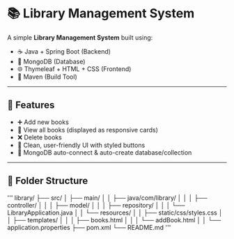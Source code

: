 # 📚 Library Management System

A simple **Library Management System** built using:

- ☕ Java + Spring Boot (Backend)
- 🍃 MongoDB (Database)
- 🌐 Thymeleaf + HTML + CSS (Frontend)
- 🔨 Maven (Build Tool)

---

## 🚀 Features

- ➕ Add new books
- 📄 View all books (displayed as responsive cards)
- ❌ Delete books
- 🎨 Clean, user-friendly UI with styled buttons
- 💾 MongoDB auto-connect & auto-create database/collection

---

## 🧠 Folder Structure

'''
library/
├── src/
│ ├── main/
│ │ ├── java/com/library/
│ │ │ ├── controller/
│ │ │ ├── model/
│ │ │ ├── repository/
│ │ │ └── LibraryApplication.java
│ │ └── resources/
│ │ ├── static/css/styles.css
│ │ ├── templates/
│ │ │ ├── books.html
│ │ │ └── addBook.html
│ │ └── application.properties
├── pom.xml
└── README.md
'''
